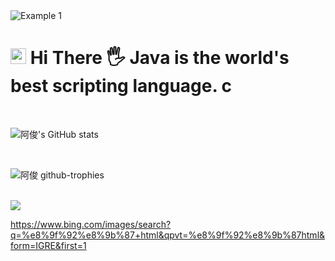 <img src="https://raw.githubusercontent.com/leviarista/github-profile-header-generator/main/social/examples/example-1.png" alt="Example 1" style="max-width: 100%;">

# <img src="https://raw.githubusercontent.com/Tarikul-Islam-Anik/Animated-Fluent-Emojis/master/Emojis/Smilies/Blue%20Heart.png" alt="Blue Heart" width="25" height="25" /> Hi There 🖐️  Java is the world's best scripting language. c

<br/>

![阿俊's GitHub stats](https://github-immortality.vercel.app/api?username=iceend)

<br/>

![阿俊 github-trophies](https://stats.dooboo.io/api/github-trophies?login=hyochan)

<br/>

<img src="https://skillicons.dev/icons?i=all">

https://www.bing.com/images/search?q=%e8%9f%92%e8%9b%87+html&qpvt=%e8%9f%92%e8%9b%87html&form=IGRE&first=1
